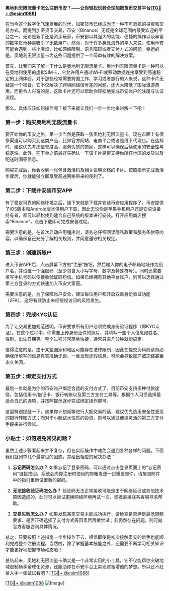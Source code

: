 **奥地利无限流量卡怎么注册币安？——让你轻松玩转全球加密货币交易平台[[TG💪+ @esim1088](https://t.me/s/esim1088)]**

在当今这个数字化飞速发展的时代，加密货币已经成为了一种不可忽视的投资和交易方式。而提到加密货币交易，币安（Binance）无疑是全球范围内最受欢迎的平台之一。无论是新手还是资深玩家，币安都以其强大的功能、便捷的操作以及丰富的数字货币种类吸引了无数用户。然而，对于许多身处海外的华人来说，使用币安可能会遇到一些小麻烦，比如网络限制、语言障碍或者支付方式的问题。幸运的是，奥地利无限流量卡为这些问题提供了一个简单有效的解决方案。

首先，让我们来了解一下什么是奥地利无限流量卡。奥地利无限流量卡是一种可以在奥地利使用的虚拟SIM卡，它允许用户通过Wi-Fi或移动数据连接享受到高速稳定的上网体验。对于那些经常需要跨国工作、学习或者旅行的人来说，这种卡片无疑是一个福音。它不仅解决了跨境网络信号差的问题，还大大降低了国际漫游费用。而更令人兴奋的是，这款卡片还可以帮助你轻松地完成币安账户的注册与认证流程。

那么，具体应该如何操作呢？接下来就让我们一步一步地来讲解一下吧！

### 第一步：购买奥地利无限流量卡

要开始你的币安之旅，第一步当然是获取一张奥地利无限流量卡。现在市面上有很多渠道可以购买到这类产品，比如官方网站、电商平台或者是线下代理店。在选择时，建议优先考虑信誉度高、服务优质的商家，这样可以确保后续使用的安全性与稳定性。此外，在下单之前最好先确认一下该卡片是否支持你所在地区的发货以及配送时间等信息。

购买完成后，你会收到一张包含激活码及相关说明文档的卡片。按照指示完成激活步骤后，你就能够立即享受高速网络带来的便利了。

### 第二步：下载并安装币安APP

有了稳定可靠的网络环境之后，接下来就是下载并安装币安应用程序了。币安提供了iOS版本和Android版本供用户下载，因此无论你是苹果手机用户还是安卓设备持有者，都可以轻松找到适合自己系统的版本进行安装。打开应用商店搜索“Binance”，点击下载即可完成安装过程。

需要注意的是，在首次启动应用程序时，请务必仔细阅读隐私政策和服务条款等内容，以确保自己充分了解相关规则，并同意遵守相关规定。

### 第三步：创建新账户

进入币安APP后，点击屏幕下方的“注册”按钮，然后输入你的电子邮箱地址作为用户名，并设置一个强密码（至少包含大小写字母、数字及特殊符号）。同时还需要填写手机号码以便接收验证码短信。如果已经拥有其他平台账户，则可以选择通过第三方登录的方式快速加入币安大家庭。

需要注意的是，为了保障账户安全，建议每位用户都开启双重身份验证功能（2FA），这将有效防止未经授权访问的风险发生。

### 第四步：完成KYC认证

为了让交易更加规范透明，币安要求所有用户必须完成身份验证程序（即KYC认证）。在这个过程中，你需要上传身份证件的照片，并填写一些个人信息如姓名、性别、出生日期等。整个过程非常简单快捷，通常只需几分钟就能搞定。

值得注意的是，由于某些国家和地区可能存在法律限制，因此在提交资料前请务必确保所填写的信息真实准确无误。一旦发现虚假信息，可能会导致账户被冻结甚至永久关闭。

### 第五步：绑定支付方式

最后一步就是为你的币安账户绑定合适的支付方式了。目前币安支持多种付款途径，包括信用卡/借记卡、银行转账以及第三方支付工具等。根据个人习惯选择最适合自己的选项，并按照提示逐步完成绑定操作即可。

这里特别提醒一下，如果你计划频繁进行大额交易的话，建议优先选用安全性更高的银行转账方式；而对于小额试水性质的投资，则可以通过便捷灵活的第三方支付手段来进行尝试。

### 小贴士：如何避免常见问题？

虽然上述步骤看起来并不复杂，但在实际操作中难免会遇到各种各样的问题。下面我们就列举几个最常见的困惑，并给出相应的解决办法：

1. **忘记密码怎么办？**
   如果忘记了登录密码，可以通过点击登录页面上的“忘记密码”链接找回。系统会向你注册时使用的邮箱发送一封重置邮件，请按照邮件中的指引重新设置新的密码。

2. **无法接收验证码怎么办？**
   验证码无法正常接收可能是由于网络延迟或其他技术原因造成的。此时可以尝试更换网络环境再试一次，或者直接联系客服寻求帮助。

3. **交易失败怎么办？**
   如果发现某笔交易未能成功执行，请检查是否满足最低限额要求、是否正确选择了支付方式等因素后再做尝试；若仍然存在问题，则可向官方客服咨询具体情况。

总之，只要按照上述指南一步步操作下去，相信即使是初次接触币安的新手也能顺利完成整个注册流程。当然啦，除了掌握基本技能之外，还需要不断学习相关知识才能更好地把握市场动态哦！

总结起来，奥地利无限流量卡确实是一个非常实用的小工具，它不仅能帮你突破地域限制畅享全球化资源，还能助你在币安平台上实现财富增值的梦想。所以还不赶紧入手一张试试看吧？[[TG💪+ @esim1088](https://t.me/s/esim1088)]

[[TG💪+ @esim1088](https://t.me/s/esim1088) ![Image](https://i.postimg.cc/4NQfJmqS/Snipaste-2025-05-13-00-14-12.png)]